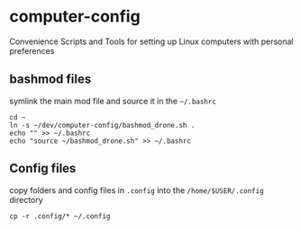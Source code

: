 # computer-config
Convenience Scripts and Tools for setting up Linux computers with personal preferences


## bashmod files

symlink the main mod file and source it in the `~/.bashrc`

```
cd ~
ln -s ~/dev/computer-config/bashmod_drone.sh .
echo "" >> ~/.bashrc
echo "source ~/bashmod_drone.sh" >> ~/.bashrc

```

## Config files

copy folders and config files in `.config` into the `/home/$USER/.config` directory 

`cp -r .config/* ~/.config`
